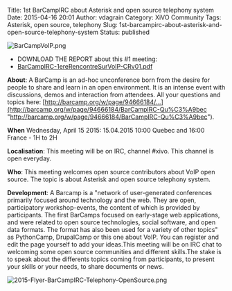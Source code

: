 Title: 1st BarCampIRC about Asterisk and open source telephony system
Date: 2015-04-16 20:01
Author: vdagrain
Category: XiVO Community
Tags: Asterisk, open source, telephony
Slug: 1st-barcampirc-about-asterisk-and-open-source-telephony-system
Status: published

![BarCampVoIP.png](/public/BarCampVoIP.png "BarCampVoIP.png, avr. 2015")

-   DOWNLOAD THE REPORT about this \#1 meeting:
-   [BarCampIRC-1ereRencontreSurVoIP-CRv01.pdf](/public/BarCampIRC-1ereRencontreSurVoIP-CRv01.pdf)

**About**: A BarCamp is an ad-hoc unconference born from the desire for
people to share and learn in an open environment. It is an intense event
with discussions, demos and interaction from attendees. All your
questions and topics here:
[http://barcamp.org/w/page/94666184/...](http://barcamp.org/w/page/94666184/BarCampIRC-Qu%C3%A9bec "http://barcamp.org/w/page/94666184/BarCampIRC-Qu%C3%A9bec").

**When** Wednesday, April 15 2015: 15.04.2015 10:00 Quebec and 16:00
France - 1H to 2H

**Localisation**: This meeting will be on IRC, channel \#xivo. This
channel is open everyday.

**Who**: This meeting welcomes open source contributors about VoIP open
source. The topic is about Asterisk and open source telephony system.

**Development**: A Barcamp is a "network of user-generated conferences
primarily focused around technology and the web. They are open,
participatory workshop-events, the content of which is provided by
participants. The first BarCamps focused on early-stage web
applications, and were related to open source technologies, social
software, and open data formats. The format has also been used for a
variety of other topics" as PythonCamp, DrupalCamp or this one about
VoIP. You can register and edit the page yourself to add your ideas.This
meeting will be on IRC chat to welcoming some open source communities
and different skills.The stake is to speak about the differents topics
coming from participants, to present your skills or your needs, to share
documents or news.

![2015-Flyer-BarCampIRC-Telephony-OpenSource.png](/public/2015-Flyer-BarCampIRC-Telephony-OpenSource.png "2015-Flyer-BarCampIRC-Telephony-OpenSource.png, avr. 2015")

</p>


